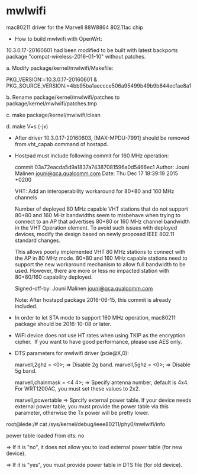 # mwlwifi
mac80211 driver for the Marvell 88W8864 802.11ac chip

* How to build mwlwifi with OpenWrt:

10.3.0.17-20160601 had been modified to be built with latest backports package "compat-wireless-2016-01-10" without patches.

a. Modify package/kernel/mwlwifi/Makefile:

PKG_VERSION:=10.3.0.17-20160601
&
PKG_SOURCE_VERSION:=4bb95ba1aeccce506a95499b49b9b844ecfae8a1

b. Rename package/kernel/mwlwifi/patches to package/kernel/mwlwifi/patches.tmp

c. make package/kernel/mwlwifi/clean

d. make V=s (-jx)

* After driver 10.3.0.17-20160603, [MAX-MPDU-7991] should be removed from vht_capab command of hostapd.

* Hostpad must include following commit for 160 MHz operation:

    commit 03a72eacda5d9a1837a74387081596a0d5466ec1
    Author: Jouni Malinen <jouni@qca.qualcomm.com>
    Date:   Thu Dec 17 18:39:19 2015 +0200
    
    VHT: Add an interoperability workaround for 80+80 and 160 MHz channels
 
    Number of deployed 80 MHz capable VHT stations that do not support 80+80
    and 160 MHz bandwidths seem to misbehave when trying to connect to an AP
    that advertises 80+80 or 160 MHz channel bandwidth in the VHT Operation
    element. To avoid such issues with deployed devices, modify the design
    based on newly proposed IEEE 802.11 standard changes.
 
    This allows poorly implemented VHT 80 MHz stations to connect with the
    AP in 80 MHz mode. 80+80 and 160 MHz capable stations need to support
    the new workaround mechanism to allow full bandwidth to be used.
    However, there are more or less no impacted station with 80+80/160
    capability deployed.
 
    Signed-off-by: Jouni Malinen jouni@qca.qualcomm.com

    Note: After hostapd package 2016-06-15, this commit is already included.

* In order to let STA mode to support 160 MHz operation, mac80211 package should be 2016-10-08 or later.
* WiFi device does not use HT rates when using TKIP as the encryption cipher.
  If you want to have good performance, please use AES only.
* DTS parameters for mwlwifi driver (pcie@X,0):

  marvell,2ghz = <0>; => Disable 2g band.
  marvell,5ghz = <0>; => Disable 5g band.

  marvell,chainmask = <4 4>; => Specify antenna number, default is 4x4. For WRT1200AC, you must set these values to 2x2.

  marvell,powertable => Sprcify external power table. If your device needs external power table, you must provide the power table via this parameter, otherwise the Tx power will be pretty lower.

root@lede:/# cat /sys/kernel/debug/ieee80211/phy0/mwlwifi/info

power table loaded from dts: no

  => If it is "no", it does not allow you to load external power table (for new device).

  => If it is "yes", you must provide power table in DTS file (for old device).
